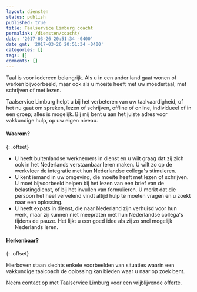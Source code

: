 ```yaml
---
layout: diensten
status: publish
published: true
title: Taalservice Limburg coacht
permalink: /diensten/coacht/
date: '2017-03-26 20:51:34 -0400'
date_gmt: '2017-03-26 20:51:34 -0400'
categories: []
tags: []
comments: []
---
```


Taal is voor iedereen belangrijk. Als u in een ander land gaat wonen of werken bijvoorbeeld, maar ook als u moeite heeft met uw moedertaal; met schrijven of met lezen.

Taalservice Limburg helpt u bij het verbeteren van uw taalvaardigheid, of het nu gaat om spreken, lezen of schrijven, offline of online, individueel of in een groep; alles is mogelijk. Bij mij bent u aan het juiste adres voor vakkundige hulp, op uw eigen niveau.

#### Waarom?
{: .offset}

* U heeft buitenlandse werknemers in dienst en u wilt graag dat zij zich ook in het Nederlands verstaanbaar leren maken. U wilt zo op de werkvloer de integratie met hun Nederlandse collega's stimuleren.
* U kent iemand in uw omgeving, die moeite heeft met lezen of schrijven. U moet bijvoorbeeld helpen bij het lezen van een brief van de belastingdienst, of bij het invullen van formulieren. U merkt dat die persoon het heel vervelend vindt altijd hulp te moeten vragen en u zoekt naar een oplossing.
* U heeft expats in dienst, die naar Nederland zijn verhuisd voor hun werk, maar zij kunnen niet meepraten met hun Nederlandse collega's tijdens de pauze. Het lijkt u een goed idee als zij zo snel mogelijk Nederlands leren.

#### Herkenbaar?
{: .offset}

Hierboven staan slechts enkele voorbeelden van situaties waarin een vakkundige taalcoach de oplossing kan bieden waar u naar op zoek bent. 

Neem contact op met Taalservice Limburg voor een vrijblijvende offerte.

